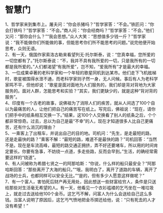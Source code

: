 # 智慧门

1、哲学家来到集市上。屠夫问：“你会杀猪吗？”哲学家答：“不会。”铁匠问：“你会打铁吗？”哲学家答：“不会。”商人问：“你会经商吗？”哲学家答：“不会。”他们又问：“那你会什么？”“我会思想。”众人大笑：“思想值多少钱一斤？”哲学家说：“我不能做你们所能做的事，但能思考你们所不能思考的问题。”说完他便开始思考，众则无语。  
2、有一天，俄国作家索洛古勒来看望列无·托尔斯泰，说：“您真幸福，您所爱的一切您都有了。”托尔斯泰说：“不，我并不具有我所爱的一切，只是我所有的一切都是我所爱的。”人们都渴望“有我所爱”，岂不知，“爱我所有”才是最大的幸福。  
3、一位成果卓著的老科学家和一个年轻的歌星同机到达某市。他们走下飞机舷梯时，歌星被围得水泄不通，而老科学家则孑然一身，无人问候。事后有人为老科学家鸣不平，但他却说：“歌星是面对面地为人们服务的，我们却是背对背地为大家服务的。面对人群，怎能思考和实验？”其实，我们更缺少的，就是这种“背对背的服务”。  
4、印度有一个古老的故事，说佛祖为了消除人们的疾苦，就从人间选了100个自以为最痛苦的人，让他们把自己的痛苦写在纸上。写完后，佛祖说：“现在，请你们把手中的纸条相互交换一下。”结果，这100个人交换看了别人的纸条之后，个个都非常惊奇。过去，总以为自己是最“不幸”的人，现在才知道很多人比自己更痛苦，还有什么消沉的理由？  
5、一乘客上了出租车，并说出自己的目的地。司机问：“先生，是走最短的路，还是走最快的路？”乘客不解：“最短的路，难道不是最快的路？”司机回答：“当然不是。现在是车流高峰，最短的路交通正拥挤，弄不好还要堵车，所以用的时间肯定要长。你要有急事，不妨绕一点道，多走些路，反而会早到。”生活，的确经常需要这样的“绕道”。  
6、有人问被称为希腊七贤之一的阿那哈斯：“你说，什么样的船只最安全？”阿那哈斯回答：“那些离开了大海的船只。”“哦，我明白了，离开了道路的车辆，离开了战场的士兵，也都同样可以安全无比。”“是的，但有多少人愿意这样做呢？”  
7、有一个富人，害怕死后财产再无用处，因此想送一些财富给穷人，条件是只送给那些对生活毫无希望的人。有一天，他看见一个衣衫褴褛的乞丐坐在一堆垃圾上，就走过去送给他100个金币。这乞丐不解，问富人为什么会送给自己这么多钱。当富人说明了原因后，这乞丐气愤地把金币掷还给他，说：“只有死去的人才没有希望！”
  